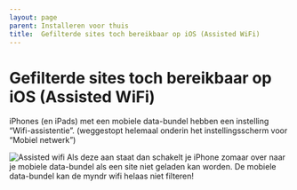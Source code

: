 ```yaml
---
layout: page
parent: Installeren voor thuis
title:  Gefilterde sites toch bereikbaar op iOS (Assisted WiFi) 
---
```


# Gefilterde sites toch bereikbaar op iOS (Assisted WiFi)

iPhones (en iPads) met een mobiele data-bundel hebben een instelling “Wifi-assistentie”.
(weggestopt helemaal onderin het instellingsscherm voor “Mobiel netwerk”)


![Assisted wifi](https://permalink.myndr.net/knowledgebase/7808db1e1f34c9f9366fcd28e6bb45_wiyhc8.jpeg)
Als deze aan staat dan schakelt je iPhone zomaar over naar je mobiele data-bundel als een site niet geladen kan worden.
De mobiele data-bundel kan de myndr wifi helaas niet filteren! 


